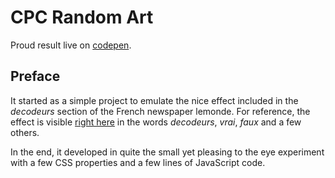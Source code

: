 # CPC Random Art

Proud result live on [codepen](https://codepen.io/borntofrappe/full/RdMXJQ).

## Preface

It started as a simple project to emulate the nice effect included in the _decodeurs_ section of the French newspaper lemonde. For reference, the effect is visible [right here](https://www.lemonde.fr/les-decodeurs/) in the words _decodeurs_, _vrai_, _faux_ and a few others.

In the end, it developed in quite the small yet pleasing to the eye experiment with a few CSS properties and a few lines of JavaScript code.